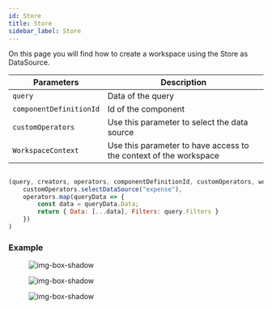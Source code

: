 ```yaml
---
id: Store
title: Store
sidebar_label: Store
---
```


On this page you will find how to create a workspace using the Store as DataSource.

<table className="custom-table">
    <thead> 
        <tr>
            <th>Parameters</th>
            <th>Description</th>
        </tr>
    </thead>
    <tbody>
        <tr className="selected">
            <td><code>query</code></td>
            <td>Data of the query</td> 
        </tr>
         <tr className="selected">
            <td><code>componentDefinitionId</code></td>
            <td>Id of the component</td> 
        </tr>
         <tr className="selected">
            <td><code>customOperators</code></td>
            <td>Use this parameter to select the data source</td> 
        </tr>
         <tr className="selected">
            <td><code>WorkspaceContext</code></td>
            <td>Use this parameter to have access to the context of the workspace</td> 
        </tr>
    </tbody>
</table> 

##
```js
(query, creators, operators, componentDefinitionId, customOperators, workspaceContext) => creators.of(query).pipe(
    customOperators.selectDataSource("expense"),
    operators.map(queryData => {
        const data = queryData.Data;
        return { Data: [...data], Filters: query.Filters }
    })
)
 ```

<h3>Example</h3>

<figure>

![img-box-shadow](/img/craft/panels/dataSource/query-store.png)
</figure>

<figure>

![img-box-shadow](/img/craft/panels/dataSource/store-function-example.png)
</figure>

<figure>

![img-box-shadow](/img/craft/panels/dataSource/grid-store-example.png)
</figure>



